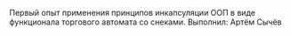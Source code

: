 Первый опыт применения принципов инкапсуляции ООП в виде функционала торгового автомата со снеками.
Выполнил: Артём Сычёв
